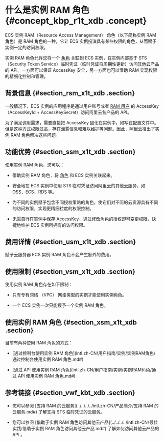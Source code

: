 # 什么是实例 RAM 角色 {#concept_kbp_r1t_xdb .concept}

ECS 实例 RAM（Resource Access Management） 角色（以下简称实例 RAM 角色）是 RAM 角色的一种，它让 ECS 实例扮演具有某些权限的角色，从而赋予实例一定的访问权限。

实例 RAM 角色允许您将一个 [角色](../../../../intl.zh-CN/用户指南/身份管理/角色.md#) 关联到 ECS 实例，在实例内部基于 STS （Security Token Service）临时凭证（临时凭证将周期性更新）访问其他云产品的 API。一方面可以保证 AccessKey 安全，另一方面也可以借助 RAM 实现权限的精细化控制和管理。

## 背景信息 {#section_rsm_x1t_xdb .section}

一般情况下，ECS 实例的应用程序是通过用户账号或者 [RAM 用户](../../../../intl.zh-CN/用户指南/身份管理/用户.md#) 的 AccessKey （AccessKeyId + AccessKeySecret）访问阿里云各产品的 API。

为了满足调用需求，需要直接把 AccessKey 固化在实例中，如写在配置文件中。但是这种方式权限过高，存在泄露信息和难以维护等问题。因此，阿里云推出了实例 RAM 角色解决这些问题。

## 功能优势 {#section_ssm_x1t_xdb .section}

使用实例 RAM 角色，您可以：

-   借助实例 RAM 角色，将 [角色](../../../../intl.zh-CN/用户指南/身份管理/角色.md#) 和 ECS 实例关联起来。

-   安全地在 ECS 实例中使用 STS 临时凭证访问阿里云的其他云服务，如 OSS、ECS、RDS 等。

-   为不同的实例赋予包含不同授权策略的角色，使它们对不同的云资源具有不同的访问权限，实现更精细粒度的权限控制。

-   无需自行在实例中保存 AccessKey，通过修改角色的授权即可变更权限，快捷地维护 ECS 实例所拥有的访问权限。


## 费用详情 {#section_usm_x1t_xdb .section}

赋予云服务器 ECS 实例 RAM 角色不会产生额外的费用。

## 使用限制 {#section_vsm_x1t_xdb .section}

使用实例 RAM 角色存在如下限制：

-   只有专有网络 （VPC） 网络类型的实例才能使用实例角色。

-   一个 ECS 实例一次只能授予一个实例 RAM 角色。


## 使用实例 RAM 角色 {#section_xsm_x1t_xdb .section}

目前有两种使用 RAM 角色的方式：

-   [通过控制台使用实例 RAM 角色](intl.zh-CN/用户指南/实例/实例RAM角色/通过控制台使用实例 RAM 角色.md#)

-   [通过 API 使用实例 RAM 角色](intl.zh-CN/用户指南/实例/实例RAM角色/通过 API 使用实例 RAM 角色.md#)


## 参考链接 {#section_vwf_kbt_xdb .section}

-   您可以参阅 [支持 RAM 的云服务](../../../../intl.zh-CN/产品简介/支持 RAM 的云服务.md#) 了解支持 STS 临时凭证的云服务。

-   您可以参阅 [借助于实例 RAM 角色访问其他云产品](../../../../intl.zh-CN/最佳实践/借助于实例 RAM 角色访问其他云产品.md#) 了解如何访问其他云产品的 API 。


